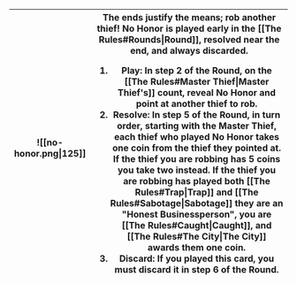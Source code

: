 |![[no-honor.png\|125]]|The ends justify the means; rob another thief! **No Honor** is played early in the [[The Rules#Rounds\|Round]], resolved near the end, and always discarded.<ol><li>Play: In step 2 of the **Round**, on the [[The Rules#Master Thief\|Master Thief's]] count, reveal **No Honor** and point at another thief to rob.</li><li>Resolve: In step 5 of the **Round**, in turn order, starting with the **Master Thief**, each thief who played **No Honor** takes one coin from the thief they pointed at. If the thief you are robbing has 5 coins you take two instead. If the thief you are robbing has played both [[The Rules#Trap\|Trap]] and [[The Rules#Sabotage\|Sabotage]] they are an **"Honest Businessperson"**, you are [[The Rules#Caught\|Caught]], and [[The Rules#The City\|The City]] awards them one coin.</li><li>Discard: If you played this card, you must discard it in step 6 of the **Round**.</li></ol>|
|-|-|